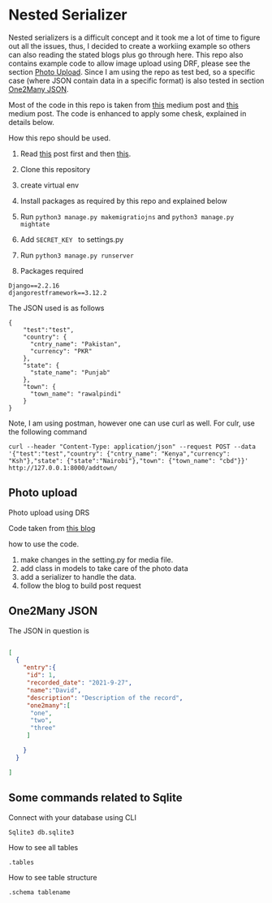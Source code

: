 # Nested Serializer 
Nested serializers is a difficult concept and it took me a lot of time to figure out all the issues, thus, I decided to create a workiing example so others can also reading the stated blogs plus go through here. This repo also contains example code to allow image upload using DRF, please see the section [Photo Upload](#Photo-upload). Since I am using the repo as test bed, so a specific case (where JSON contain data in a specific format) is also tested in section [One2Many JSON](One2Many-JSON).  

Most of the code in this repo is taken from [this](https://medium.com/@rushic24/creating-nested-serializers-in-django-rest-framework-5110c6674fba) medium post and [this](https://medium.com/@gurupratap.matharu/build-a-restapi-using-nested-serializers-in-django-rest-framework-c0f6a31fd865) medium post.  The code is enhanced to apply some chesk, explained in details below. 

How this repo should be used. 
1. Read [this](https://medium.com/@rushic24/creating-nested-serializers-in-django-rest-framework-5110c6674fba) post first and then [this](https://medium.com/@gurupratap.matharu/build-a-restapi-using-nested-serializers-in-django-rest-framework-c0f6a31fd865).

2. Clone this repository
3. create virtual env
4. Install packages as required by this repo and explained below
5. Run `python3 manage.py makemigratiojns` and `python3 manage.py mightate`
6. Add `SECRET_KEY ` to settings.py
7. Run `python3 manage.py runserver`

4. Packages required

```
Django==2.2.16
djangorestframework==3.12.2
```


The JSON used is as follows

```
{
    "test":"test",
    "country": {
      "cntry_name": "Pakistan",
      "currency": "PKR"
    },
    "state": {
      "state_name": "Punjab"
    },
    "town": {  
      "town_name": "rawalpindi"
    }
}

```

Note, I am using postman, however one can use curl as well. For culr, use the following command 

```
curl --header "Content-Type: application/json" --request POST --data '{"test":"test","country": {"cntry_name": "Kenya","currency": "Ksh"},"state": {"state":"Nairobi"},"town": {"town_name": "cbd"}}' http://127.0.0.1:8000/addtown/

```

## Photo upload
Photo upload using DRS 

Code taken from [this blog](https://chrisbartos.com/articles/uploading-images-drf/) 

how to use the code. 

1. make changes in the setting.py for media file. 
2. add class in models to take care of the photo data 
3. add a serializer to handle the data. 
4. follow the blog to build post request 


## One2Many JSON

The JSON in question is 

```JSON

[
  {
    "entry":{
     "id": 1,
     "recorded_date": "2021-9-27",
     "name":"David",
     "description": "Description of the record",
     "one2many":[
      "one",
      "two",
      "three"  
     ] 

    }
  }

]

```


## Some commands related to Sqlite

Connect with your database using CLI

```
Sqlite3 db.sqlite3 
```

How to see all tables

```
.tables
```

How to see table structure

```
.schema tablename
```




